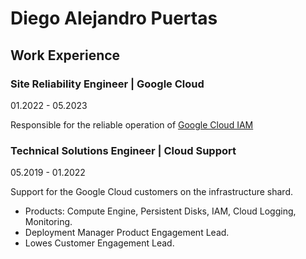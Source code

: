 # Diego Alejandro Puertas

## Work Experience

### Site Reliability Engineer | Google Cloud

01.2022 - 05.2023

Responsible for the reliable operation of [Google Cloud IAM](https://cloud.google.com/iam)

### Technical Solutions Engineer | Cloud Support

05.2019 - 01.2022

Support for the Google Cloud customers on the infrastructure shard.
- Products: Compute Engine, Persistent Disks, IAM, Cloud Logging, Monitoring.
- Deployment Manager Product Engagement Lead.
- Lowes Customer Engagement Lead.


